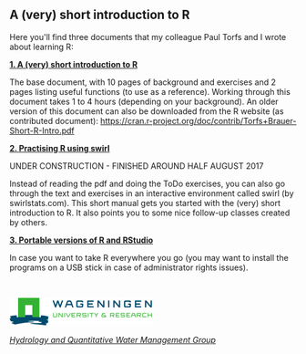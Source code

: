 A (very) short introduction to R
------

Here you'll find three documents that my colleague Paul Torfs and I wrote about learning R:

[**1. A (very) short introduction to R**](https://github.com/ClaudiaBrauer/A-very-short-introduction-to-R/blob/master/documents/A%20(very)%20short%20introduction%20to%20R.pdf)

The base document, with 10 pages of background and exercises and 2 pages listing useful functions (to use as a reference).
Working through this document takes 1 to 4 hours (depending on your background).
An older version of this document can also be downloaded from the R website (as contributed document): https://cran.r-project.org/doc/contrib/Torfs+Brauer-Short-R-Intro.pdf

[**2. Practising R using swirl**](https://github.com/ClaudiaBrauer/A-very-short-introduction-to-R/blob/master/documents/Doing%20A%20(very)%20short%20introduction%20to%20R%20in%20swirl.pdf)

UNDER CONSTRUCTION - FINISHED AROUND HALF AUGUST 2017

Instead of reading the pdf and doing the ToDo exercises, you can also go through the text and exercises in an interactive environment called swirl (by swirlstats.com). This short manual gets you started with the (very) short introduction to R. It also points you to some nice follow-up classes created by others. 

[**3. Portable versions of R and RStudio**](https://github.com/ClaudiaBrauer/A-very-short-introduction-to-R/blob/master/documents/Portable_versions_of_R_and_RStudio.pdf)

In case you want to take R everywhere you go (you may want to install the programs on a USB stick in case of administrator rights issues).


&nbsp;

![Wageningen University](documents/logo_WUR_small.png)

[*Hydrology and Quantitative Water Management Group*](http://www.hwm.wur.nl)

